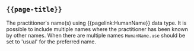 ## <code>{{page-title}}</code>

The practitioner's name(s) using {{pagelink:HumanName}} data type. It is possible to include multiple names where the practitioner has been known by other names. When there are multiple names `HumanName.use` should be set to 'usual' for the preferred name.



